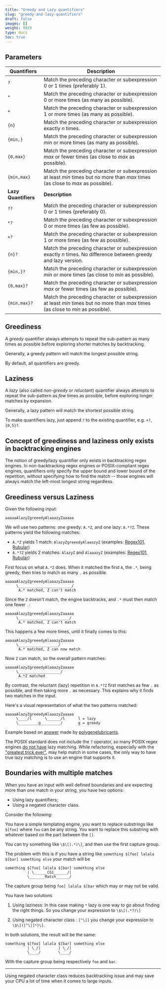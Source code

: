 ```yaml
---
title: "Greedy and Lazy quantifiers"
slug: "greedy-and-lazy-quantifiers"
draft: false
images: []
weight: 9819
type: docs
toc: true
---
```


## Parameters
Quantifiers   | Description
------      | ------
`?`         | Match the preceding character or subexpression 0 or 1 times (preferably 1).
`*`         | Match the preceding character or subexpression 0 or more times (as many as possible).
`+`         | Match the preceding character or subexpression 1 or more times (as many as possible).
`{n}`       | Match the preceding character or subexpression exactly *n* times.
`{min,}`    | Match the preceding character or subexpression *min* or more times (as many as possible).
`{0,max}`   | Match the preceding character or subexpression *max* or fewer times (as close to *max* as possible).
`{min,max}` | Match the preceding character or subexpression at least *min* times but no more than *max* times (as close to *max* as possible).
**Lazy Quantifiers**    | **Description**
`??`         | Match the preceding character or subexpression 0 or 1 times (preferably 0).
`*?`         | Match the preceding character or subexpression 0 or more times (as few as possible).
`+?`         | Match the preceding character or subexpression 1 or more times (as few as possible).
`{n}?`       | Match the preceding character or subexpression exactly *n* times. No difference between greedy and lazy version.
`{min,}?`    | Match the preceding character or subexpression *min* or more times (as close to *min* as possible).
`{0,max}?`   | Match the preceding character or subexpression *max* or fewer times (as few as possible).
`{min,max}?` | Match the preceding character or subexpression at least *min* times but no more than *max* times (as close to *min* as possible).

Greediness
----------

A *greedy* quantifier always attempts to repeat the sub-pattern as many times as possible before exploring shorter matches by backtracking.

Generally, a greedy pattern will match the longest possible string.

By default, all quantifiers are greedy.

Laziness
-----------

A *lazy* (also called *non-greedy* or *reluctant*) quantifier always attempts to repeat the sub-pattern as *few* times as possible, before exploring longer matches by expansion.

Generally, a lazy pattern will match the shortest possible string.

To make quantifiers lazy, just append `?` to the existing quantifier, e.g. `+?`, `{0,5}?`.

Concept of greediness and laziness only exists in backtracking engines
-----------

The notion of greedy/lazy quantifier only exists in backtracking regex engines. In non-backtracking regex engines or POSIX-compliant regex engines, quantifiers only specify the upper bound and lower bound of the repetition, without specifying how to find the match -- those engines will always match the left-most longest string regardless.


## Greediness versus Laziness
Given the following input:

    aaaaaAlazyZgreeedyAlaaazyZaaaaa

We will use two patterns: one greedy: `A.*Z`, and one lazy: `A.*?Z`. These patterns yield the following matches:

* `A.*Z` yields 1 match: `AlazyZgreeedyAlaaazyZ` (examples: [Regex101](https://regex101.com/r/nQ9zR2/1), [Rubular](http://www.rubular.com/r/DaCxx2twp7))
* `A.*?Z` yields 2 matches: `AlazyZ` and `AlaaazyZ` (examples: [Regex101](https://regex101.com/r/xU9nO4/1), [Rubular](http://www.rubular.com/r/WgbFXq1U7h))

First focus on what `A.*Z` does. When it matched the first `A`, the `.*`, being greedy, then tries to match as many `.` as possible.

    aaaaaAlazyZgreeedyAlaaazyZaaaaa
         \________________________/
          A.* matched, Z can't match

Since the `Z` doesn't match, the engine backtracks, and `.*` must then match one fewer `.`: 

    aaaaaAlazyZgreeedyAlaaazyZaaaaa
         \_______________________/
          A.* matched, Z can't match

This happens a few more times, until it finally comes to this:

    aaaaaAlazyZgreeedyAlaaazyZaaaaa
         \__________________/
          A.* matched, Z can now match

Now `Z` can match, so the overall pattern matches:

    aaaaaAlazyZgreeedyAlaaazyZaaaaa
         \___________________/
          A.*Z matched

By contrast, the reluctant (lazy) repetition in `A.*?Z` first matches as few `.` as possible, and then taking more `.` as necessary. This explains why it finds two matches in the input.

Here's a visual representation of what the two patterns matched:

    aaaaaAlazyZgreeedyAlaaazyZaaaaa
         \____/l      \______/l      l = lazy
         \_________g_________/       g = greedy

Example based on [answer](http://stackoverflow.com/a/3075532/2084643) made by [polygenelubricants](http://stackoverflow.com/users/276101).

The POSIX standard does not include the `?` operator, so many POSIX regex engines [do not have](http://stackoverflow.com/a/1103177/6083675) lazy matching. While refactoring, especially with the ["greatest trick ever"](http://www.rexegg.com/regex-best-trick.html), may help match in some cases, the only way to have true lazy matching is to use an engine that supports it.


## Boundaries with multiple matches
When you have an input with well defined boundaries and are expecting more than one match in your string, you have two options:

 - Using lazy quantifiers;
 - Using a negated character class.

Consider the following:

You have a simple templating engine, you want to replace substrings like `$[foo]` where `foo` can be any string. You want to replace this substring with whatever based on the part between the `[]`.

You can try something like `\$\[(.*)\]`, and then use the first capture group.

The problem with this is if you have a string like `something $[foo] lalala $[bar] something else` your match will be

```
something $[foo] lalala $[bar] something else
          | \______CG1______/|
          \_______Match______/
```

The capture group being `foo] lalala $[bar` which may or may not be valid.

You have two solutions

 1. Using laziness: In this case making `*` lazy is one way to go about finding the right things. So you change your expression to `\$\[(.*?)\]`

 2. Using negated character class : `[^\]]` you change your expression to `\$\[([^\]]*)\]`.

In both solutions, the result will be the same:

    something $[foo] lalala $[bar] something else
              | \_/|        | \_/|
              \____/        \____/
With the capture group being respectively `foo` and `bar`.

---

Using negated character class reduces backtracking issue and may save your CPU a lot of time when it comes to large inputs.

